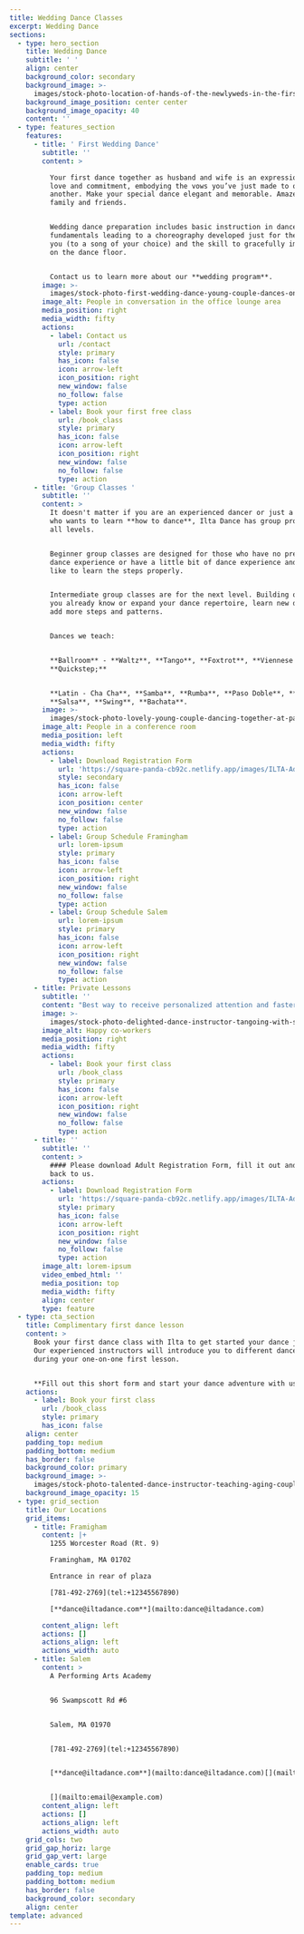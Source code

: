```yaml
---
title: Wedding Dance Classes
excerpt: Wedding Dance
sections:
  - type: hero_section
    title: Wedding Dance
    subtitle: ' '
    align: center
    background_color: secondary
    background_image: >-
      images/stock-photo-location-of-hands-of-the-newlyweds-in-the-first-wedding-dance-1018356046.jpg
    background_image_position: center center
    background_image_opacity: 40
    content: ''
  - type: features_section
    features:
      - title: ' First Wedding Dance'
        subtitle: ''
        content: >

          Your first dance together as husband and wife is an expression of your
          love and commitment, embodying the vows you’ve just made to one
          another. Make your special dance elegant and memorable. Amaze your
          family and friends.


          Wedding dance preparation includes basic instruction in dance
          fundamentals leading to a choreography developed just for the two of
          you (to a song of your choice) and the skill to gracefully improvise
          on the dance floor.


          Contact us to learn more about our **wedding program**.
        image: >-
          images/stock-photo-first-wedding-dance-young-couple-dances-on-the-studio-happy-young-bride-and-groom-on-their-578121634.jpg
        image_alt: People in conversation in the office lounge area
        media_position: right
        media_width: fifty
        actions:
          - label: Contact us
            url: /contact
            style: primary
            has_icon: false
            icon: arrow-left
            icon_position: right
            new_window: false
            no_follow: false
            type: action
          - label: Book your first free class
            url: /book_class
            style: primary
            has_icon: false
            icon: arrow-left
            icon_position: right
            new_window: false
            no_follow: false
            type: action
      - title: 'Group Classes '
        subtitle: ''
        content: >
          It doesn't matter if you are an experienced dancer or just a beginner
          who wants to learn **how to dance**, Ilta Dance has group programs for
          all levels.


          Beginner group classes are designed for those who have no previous
          dance experience or have a little bit of dance experience and would
          like to learn the steps properly.


          Intermediate group classes are for the next level. Building on what
          you already know or expand your dance repertoire, learn new dances and
          add more steps and patterns.


          Dances we teach:


          **Ballroom** - **Waltz**, **Tango**, **Foxtrot**, **Viennese Waltz**,
          **Quickstep;**


          **Latin - Cha Cha**, **Samba**, **Rumba**, **Paso Doble**, **Jive**,
          **Salsa**, **Swing**, **Bachata**.
        image: >-
          images/stock-photo-lovely-young-couple-dancing-together-at-party-1593172162.jpg
        image_alt: People in a conference room
        media_position: left
        media_width: fifty
        actions:
          - label: Download Registration Form
            url: 'https://square-panda-cb92c.netlify.app/images/ILTA-Adults-2020.pdf'
            style: secondary
            has_icon: false
            icon: arrow-left
            icon_position: center
            new_window: false
            no_follow: false
            type: action
          - label: Group Schedule Framingham
            url: lorem-ipsum
            style: primary
            has_icon: false
            icon: arrow-left
            icon_position: right
            new_window: false
            no_follow: false
            type: action
          - label: Group Schedule Salem
            url: lorem-ipsum
            style: primary
            has_icon: false
            icon: arrow-left
            icon_position: right
            new_window: false
            no_follow: false
            type: action
      - title: Private Lessons
        subtitle: ''
        content: "Best way to receive personalized attention and faster learn dancing. Lessons may be for one or couple with any instructor. The Introductory 1/2 hour lesson is available at discounted rate. You will learn steps, step patterns, how to create combinations of steps and good leader / follower techniques as well as overview of the dances. \n\n**30\_minute COMPLIMENTARY lesson (adults only)**\n"
        image: >-
          images/stock-photo-delighted-dance-instructor-tangoing-with-senior-woman-at-the-ballroom-605501690.jpg
        image_alt: Happy co-workers
        media_position: right
        media_width: fifty
        actions:
          - label: Book your first class
            url: /book_class
            style: primary
            has_icon: false
            icon: arrow-left
            icon_position: right
            new_window: false
            no_follow: false
            type: action
      - title: ''
        subtitle: ''
        content: >
          #### Please download Adult Registration Form, fill it out and email
          back to us.
        actions:
          - label: Download Registration Form
            url: 'https://square-panda-cb92c.netlify.app/images/ILTA-Adults-2020.pdf'
            style: primary
            has_icon: false
            icon: arrow-left
            icon_position: right
            new_window: false
            no_follow: false
            type: action
        image_alt: lorem-ipsum
        video_embed_html: ''
        media_position: top
        media_width: fifty
        align: center
        type: feature
  - type: cta_section
    title: Complimentary first dance lesson
    content: >
      Book your first dance class with Ilta to get started your dance journey.
      Our experienced instructors will introduce you to different dance styles
      during your one-on-one first lesson.


      **Fill out this short form and start your dance adventure with us!**
    actions:
      - label: Book your first class
        url: /book_class
        style: primary
        has_icon: false
    align: center
    padding_top: medium
    padding_bottom: medium
    has_border: false
    background_color: primary
    background_image: >-
      images/stock-photo-talented-dance-instructor-teaching-aging-couple-at-the-ballroom-605494889.jpg
    background_image_opacity: 15
  - type: grid_section
    title: Our Locations
    grid_items:
      - title: Framigham
        content: |+
          1255 Worcester Road (Rt. 9)

          Framingham, MA 01702

          Entrance in rear of plaza

          [781-492-2769](tel:+12345567890)

          [**dance@iltadance.com**](mailto:dance@iltadance.com)

        content_align: left
        actions: []
        actions_align: left
        actions_width: auto
      - title: Salem
        content: >
          A Performing Arts Academy


          96 Swampscott Rd #6


          Salem, MA 01970


          [781-492-2769](tel:+12345567890)


          [**dance@iltadance.com**](mailto:dance@iltadance.com)[](mailto:email@example.com)


          [](mailto:email@example.com)
        content_align: left
        actions: []
        actions_align: left
        actions_width: auto
    grid_cols: two
    grid_gap_horiz: large
    grid_gap_vert: large
    enable_cards: true
    padding_top: medium
    padding_bottom: medium
    has_border: false
    background_color: secondary
    align: center
template: advanced
---
```

